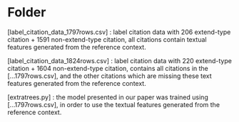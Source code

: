 # Folder

[label_citation_data_1797rows.csv] : label citation data with 206 extend-type citation + 1591 non-extend-type citation, all citations contain textual features generated from the reference context.

[label_citation_data_1824rows.csv] :  label citation data with 220 extend-type citation + 1604 non-extend-type citation, contains all citations in the [...1797rows.csv], and the other citations which are missing these text features generated from the reference context.

[extratrees.py] : the model presented in our paper was trained using [...1797rows.csv], in order to use the textual features generated from the reference context.